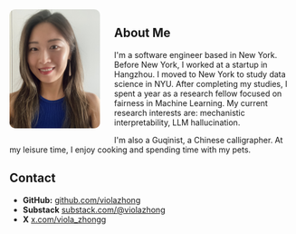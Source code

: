 <img class='profile-picture' src='profile.jpg' align="left" style="width: 160px; height: auto; margin-right: 25px; margin-bottom: 15px; border-radius: 10px;">

## About Me

I'm a software engineer based in New York. Before New York, I worked at a startup in Hangzhou. I moved to New York to study data science in NYU. After completing my studies, I spent a year as a research fellow focused on fairness in Machine Learning. My current research interests are: mechanistic interpretability, LLM hallucination. 

I'm also a Guqinist, a Chinese calligrapher. At my leisure time, I enjoy cooking and spending time with my pets.

## Contact
- **GitHub:** [github.com/violazhong](https://github.com/violazhong)
- **Substack** [substack.com/@violazhong](https://substack.com/@violazhong)
- **X** [x.com/viola_zhongg](https://x.com/viola_zhongg)